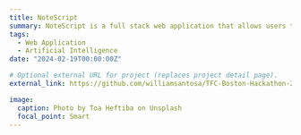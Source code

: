 ```yaml
---
title: NoteScript
summary: NoteScript is a full stack web application that allows users to easily generate notes for transcripts. Created for the Civic Tech Hackathon hosted by Tech For Change at Boston University, Feb 25 - 26, 2023.
tags:
  - Web Application
  - Artificial Intelligence
date: "2024-02-19T00:00:00Z"

# Optional external URL for project (replaces project detail page).
external_link: https://github.com/williamsantosa/TFC-Boston-Hackathon-2023

image:
  caption: Photo by Toa Heftiba on Unsplash
  focal_point: Smart
---
```

